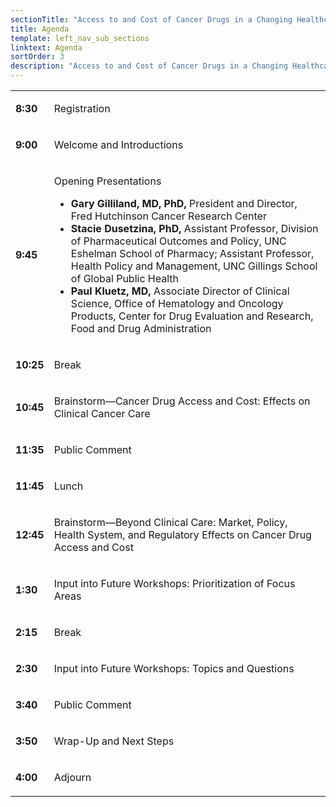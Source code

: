 ```yaml
---
sectionTitle: "Access to and Cost of Cancer Drugs in a Changing Healthcare Landscape"
title: Agenda
template: left_nav_sub_sections
linktext: Agenda
sortOrder: 3
description: "Access to and Cost of Cancer Drugs in a Changing Healthcare Landscape - Meeting Agenda"
---
```


<table class="agenda-table">
<tbody>
<tr><td>

**8:30**</td><td>

Registration

</td></tr>
<tr><td>

**9:00**</td><td>

Welcome and Introductions

</td></tr>
<tr><td>

**9:45**</td><td>

Opening Presentations

- **Gary Gilliland, MD, PhD,** President and Director, Fred Hutchinson Cancer Research Center
- **Stacie Dusetzina, PhD,** Assistant Professor, Division of Pharmaceutical Outcomes and Policy, UNC Eshelman School of Pharmacy; Assistant Professor, Health Policy and Management, UNC Gillings School of Global Public Health
- **Paul Kluetz, MD,** Associate Director of Clinical Science, Office of Hematology and Oncology Products, Center for Drug Evaluation and Research, Food and Drug Administration
</td></tr>
<tr><td>

**10:25**</td><td>

Break

</td></tr>
<tr><td>

**10:45** </td><td>

Brainstorm—Cancer Drug Access and Cost: Effects on Clinical Cancer Care

</td></tr>
<tr><td>

**11:35** </td><td>

Public Comment

</td></tr>
<tr><td>

**11:45** </td><td>

Lunch

</td></tr>
<tr><td>

**12:45** </td><td>

Brainstorm—Beyond Clinical Care: Market, Policy, Health System, and Regulatory Effects on Cancer Drug Access and Cost

</td></tr>
<tr><td>

**1:30** </td><td>

Input into Future Workshops: Prioritization of Focus Areas

</td></tr>
<tr><td>

**2:15** </td><td>

Break

</td></tr>
<tr><td>

**2:30** </td><td>

Input into Future Workshops: Topics and Questions

</td></tr>
<tr><td>

**3:40** </td><td>

Public Comment

</td></tr>
<tr><td>

**3:50** </td><td>

Wrap-Up and Next Steps

</td></tr>
<tr><td>

**4:00** </td><td>

Adjourn

</td></tr>
</tbody></table>

